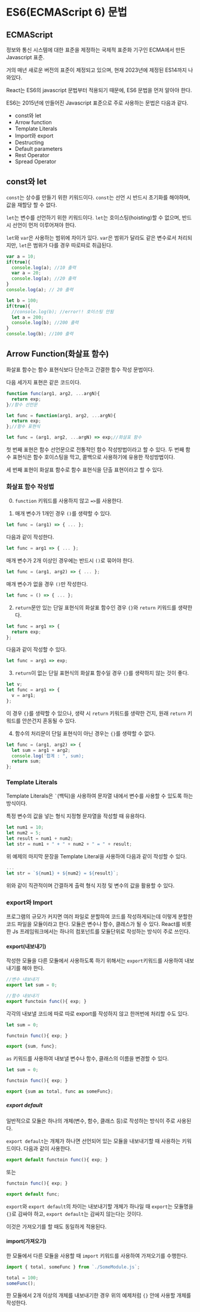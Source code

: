 # ES6(ECMAScript 6) 문법
## ECMAScript
정보와 통신 시스템에 대한 표준을 제정하는 국제적 표준화 기구인 ECMA에서 만든 Javascript 표준.

거의 매년 새로운 버전의 표준이 제정되고 있으며, 현재 2023년에 제정된 ES14까지 나와있다.

React는 ES6의 javascript 문법부터 적용되기 때문에, ES6 문법을 먼저 알아야 한다.

ES6는 2015년에 만들어진 Javascript 표준으로 주로 사용하는 문법은 다음과 같다.
- const와 let
- Arrow function
- Template Literals
- Import와 export
- Destructing
- Default parameters
- Rest Operator
- Spread Operator

## const와 let
``const``는 상수를 만들기 위한 키워드이다. ``const``는 선언 시 반드시 초기화를 해야하며, 값을 재할당 할 수 없다.

``let``는 변수를 선언하기 위한 키워드이다. ``let``는 호이스팅(hoisting)할 수 없으며, 반드시 선언이 먼저 이루어져야 한다.

``let``와 ``var``은 사용하는 범위에 차이가 있다. ``var``은 범위가 달라도 같은 변수로서 처리되지만, ``let``은 범위가 다를 경우 따로따로 취급된다.
```javascript
var a = 10;
if(true){
  console.log(a); //10 출력
  var a = 20;
  console.log(a); //20 출력
}
console.log(a); // 20 출력

let b = 100;
if(true){
  //console.log(b); //error!! 호이스팅 안됨
  let a = 200;
  console.log(b); //200 출력
}
console.log(b); //100 출력
```

## Arrow Function(화살표 함수)
화살표 함수는 함수 표현식보다 단순하고 간결한 함수 작성 문법이다.

다음 세가지 표현은 같은 코드이다.
```javascript
function func(arg1, arg2, ...argN){
  return exp;
}//함수 선언문

let func = function(arg1, arg2, ...argN){
  return exp;
};//함수 표현식

let func = (arg1, arg2, ...argN) => exp;//화살표 함수
```

첫 번째 표현은 함수 선언문으로 전통적인 함수 작성방법이라고 할 수 있다. 두 번째 함수 표현식은 함수 호이스팅을 막고, 콜백으로 사용하기에 유용한 작성방법이다.

세 번째 표현이 화살표 함수로 함수 표현식을 단출 표현이라고 할 수 있다. 

### 화살표 함수 작성법
0. ``function`` 키워드를 사용하지 않고 ``=>``를 사용한다.


1. 매개 변수가 1개인 경우 ``()``를 생략할 수 있다.
```javascript
let func = (arg1) => { ... };
```
다음과 같이 작성한다.
```javascript
let func = arg1 => { ... };
```
매개 변수가 2개 이상인 경우에는 반드시 ``()``로 묶어야 한다.
```javascript
let func = (arg1, arg2) => { ... };
```
매개 변수가 없을 경우 ``()``만 작성한다.
```javascript
let func = () => { ... };
```


2. ``return``문만 있는 단일 표현식의 화살표 함수인 경우 ``{}``와 ``return`` 키워드를 생략한다.
```javascript
let func = arg1 => {
  return exp;
};
```
다음과 같이 작성할 수 있다.
```javascript
let func = arg1 => exp;
```


3. ``return``이 없는 단일 표현식의 화살표 함수일 경우 ``{}``를 생략하지 않는 것이 좋다.
```javascript
let v;
let func = arg1 => {
  v = arg1;
};
```
이 경우 ``{}``를 생략할 수 있으나, 생략 시 ``return`` 키워드를 생략한 건지, 원래 ``return`` 키워드를 안쓴건지 혼동될 수 있다.


4. 함수의 처리문이 단일 표현식이 아닌 경우는 ``{}``를 생략할 수 없다.
```javascript
let func = (arg1, arg2) => {
  let sum = arg1 + arg2;
  console.log('합계 : ", sum);
  return sum;
};
```

### Template Literals
Template Literals은 `` ` ``(백틱)을 사용하여 문자열 내에서 변수를 사용할 수 있도록 하는 방식이다.

특정 변수의 값을 넣는 형식 지정형 문자열을 작성할 때 유용하다.
```javascript
let num1 = 10;
let num2 = 5;
let result = num1 + num2;
let str = num1 + " + " + num2 + " = " + result;
```
위 예제의 마지막 문장을 Template Literal을 사용하여 다음과 같이 작성할 수 있다.
```javascript
...
let str = `${num1} + ${num2} = ${result}`;
```
위와 같이 직관적이며 간결하게 출력 형식 지정 및 변수의 값을 활용할 수 있다.

### export와 Import
프로그램의 규모가 커지면 여러 파일로 분할하여 코드를 작성하게되는데 이렇게 분할한 코드 파일을 모듈이라고 한다. 
모듈은 변수나 함수, 클래스가 될 수 있다. React를 비롯한 Js 프레임워크에서는 하나의 컴포넌트를 모듈단위로 작성하는 방식이 주로 쓰인다.

#### export(내보내기)
작성한 모듈을 다른 모듈에서 사용하도록 하기 위해서는 ``export``키워드를 사용하여 내보내기를 해야 한다.
```javascript
//변수 내보내기
export let sum = 0;

//함수 내보내기
export functoin func(){ exp; }
```

각각의 내보낼 코드에 따로 따로 export를 작성하지 않고 한꺼번에 처리할 수도 있다.
```javascript
let sum = 0;

functoin func(){ exp; }

export {sum, func};
```

``as`` 키워드를 사용하여 내보낼 변수나 함수, 클래스의 이름을 변경할 수 있다.
```javascript
let sum = 0;

functoin func(){ exp; }

export {sum as total, func as someFunc};
```
##### export default
일반적으로 모듈은 하나의 개체(변수, 함수, 클래스 등)로 작성하는 방식이 주로 사용된다.

``export default``는 개체가 하나면 선언되어 있는 모듈을 내보내기할 때 사용하는 키워드이다. 다음과 같이 사용한다.

```javascript
export default functoin func(){ exp; }
```
또는
```javascript
functoin func(){ exp; }

export default func;
``` 

``export``와 ``export default``의 차이는 내보내기할 개체가 하나일 때 ``export``는 모듈명을 ``{}``로 감싸야 하고, ``export default``는 감싸지 않는다는 것이다.

이것은 가져오기를 할 때도 동일하게 적용된다.


#### import(가져오기)
한 모듈에서 다른 모듈을 사용할 때 ``import`` 키워드를 사용하여 가져오기를 수행한다.

```javascript
import { total, someFunc } from `./SomeModule.js`;

total = 100;
someFunc();
```

한 모듈에서 2개 이상의 개체를 내보내기한 경우 위의 예제처럼 ``{}`` 안에 사용할 개체를 작성한다.
